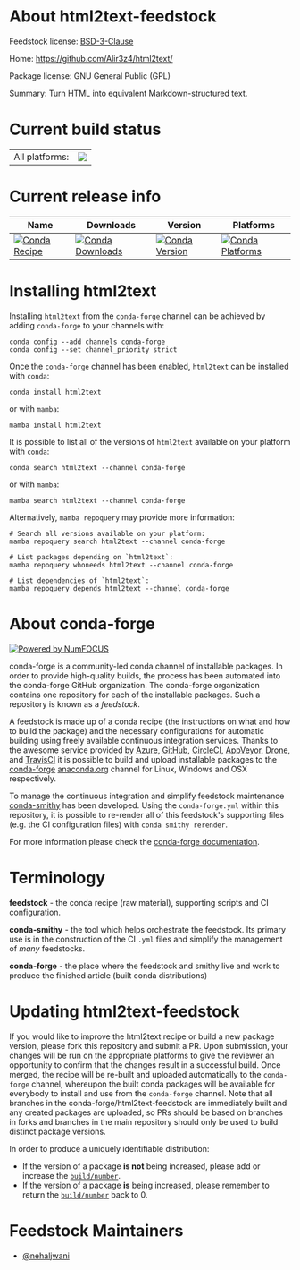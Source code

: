 About html2text-feedstock
=========================

Feedstock license: [BSD-3-Clause](https://github.com/conda-forge/html2text-feedstock/blob/main/LICENSE.txt)

Home: https://github.com/Alir3z4/html2text/

Package license: GNU General Public (GPL)

Summary: Turn HTML into equivalent Markdown-structured text.

Current build status
====================


<table><tr><td>All platforms:</td>
    <td>
      <a href="https://dev.azure.com/conda-forge/feedstock-builds/_build/latest?definitionId=8314&branchName=main">
        <img src="https://dev.azure.com/conda-forge/feedstock-builds/_apis/build/status/html2text-feedstock?branchName=main">
      </a>
    </td>
  </tr>
</table>

Current release info
====================

| Name | Downloads | Version | Platforms |
| --- | --- | --- | --- |
| [![Conda Recipe](https://img.shields.io/badge/recipe-html2text-green.svg)](https://anaconda.org/conda-forge/html2text) | [![Conda Downloads](https://img.shields.io/conda/dn/conda-forge/html2text.svg)](https://anaconda.org/conda-forge/html2text) | [![Conda Version](https://img.shields.io/conda/vn/conda-forge/html2text.svg)](https://anaconda.org/conda-forge/html2text) | [![Conda Platforms](https://img.shields.io/conda/pn/conda-forge/html2text.svg)](https://anaconda.org/conda-forge/html2text) |

Installing html2text
====================

Installing `html2text` from the `conda-forge` channel can be achieved by adding `conda-forge` to your channels with:

```
conda config --add channels conda-forge
conda config --set channel_priority strict
```

Once the `conda-forge` channel has been enabled, `html2text` can be installed with `conda`:

```
conda install html2text
```

or with `mamba`:

```
mamba install html2text
```

It is possible to list all of the versions of `html2text` available on your platform with `conda`:

```
conda search html2text --channel conda-forge
```

or with `mamba`:

```
mamba search html2text --channel conda-forge
```

Alternatively, `mamba repoquery` may provide more information:

```
# Search all versions available on your platform:
mamba repoquery search html2text --channel conda-forge

# List packages depending on `html2text`:
mamba repoquery whoneeds html2text --channel conda-forge

# List dependencies of `html2text`:
mamba repoquery depends html2text --channel conda-forge
```


About conda-forge
=================

[![Powered by
NumFOCUS](https://img.shields.io/badge/powered%20by-NumFOCUS-orange.svg?style=flat&colorA=E1523D&colorB=007D8A)](https://numfocus.org)

conda-forge is a community-led conda channel of installable packages.
In order to provide high-quality builds, the process has been automated into the
conda-forge GitHub organization. The conda-forge organization contains one repository
for each of the installable packages. Such a repository is known as a *feedstock*.

A feedstock is made up of a conda recipe (the instructions on what and how to build
the package) and the necessary configurations for automatic building using freely
available continuous integration services. Thanks to the awesome service provided by
[Azure](https://azure.microsoft.com/en-us/services/devops/), [GitHub](https://github.com/),
[CircleCI](https://circleci.com/), [AppVeyor](https://www.appveyor.com/),
[Drone](https://cloud.drone.io/welcome), and [TravisCI](https://travis-ci.com/)
it is possible to build and upload installable packages to the
[conda-forge](https://anaconda.org/conda-forge) [anaconda.org](https://anaconda.org/)
channel for Linux, Windows and OSX respectively.

To manage the continuous integration and simplify feedstock maintenance
[conda-smithy](https://github.com/conda-forge/conda-smithy) has been developed.
Using the ``conda-forge.yml`` within this repository, it is possible to re-render all of
this feedstock's supporting files (e.g. the CI configuration files) with ``conda smithy rerender``.

For more information please check the [conda-forge documentation](https://conda-forge.org/docs/).

Terminology
===========

**feedstock** - the conda recipe (raw material), supporting scripts and CI configuration.

**conda-smithy** - the tool which helps orchestrate the feedstock.
                   Its primary use is in the construction of the CI ``.yml`` files
                   and simplify the management of *many* feedstocks.

**conda-forge** - the place where the feedstock and smithy live and work to
                  produce the finished article (built conda distributions)


Updating html2text-feedstock
============================

If you would like to improve the html2text recipe or build a new
package version, please fork this repository and submit a PR. Upon submission,
your changes will be run on the appropriate platforms to give the reviewer an
opportunity to confirm that the changes result in a successful build. Once
merged, the recipe will be re-built and uploaded automatically to the
`conda-forge` channel, whereupon the built conda packages will be available for
everybody to install and use from the `conda-forge` channel.
Note that all branches in the conda-forge/html2text-feedstock are
immediately built and any created packages are uploaded, so PRs should be based
on branches in forks and branches in the main repository should only be used to
build distinct package versions.

In order to produce a uniquely identifiable distribution:
 * If the version of a package **is not** being increased, please add or increase
   the [``build/number``](https://docs.conda.io/projects/conda-build/en/latest/resources/define-metadata.html#build-number-and-string).
 * If the version of a package **is** being increased, please remember to return
   the [``build/number``](https://docs.conda.io/projects/conda-build/en/latest/resources/define-metadata.html#build-number-and-string)
   back to 0.

Feedstock Maintainers
=====================

* [@nehaljwani](https://github.com/nehaljwani/)

